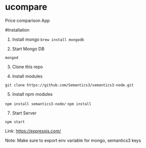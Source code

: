 # ucompare
Price comparison App

#Installation
1. Install mongo
```brew install mongodb```

2. Start Mongo DB

```mongod```

3. Clone this repo

4. Install modules

```git clone https://github.com/Semantics3/semantics3-node.git```

5. Install npm modules

```npm install semantics3-node/```
```npm install```

7. Start Server

```npm start```

Link: https://expressjs.com/

Note: Make sure to export env variable for mongo, semantics3 keys
